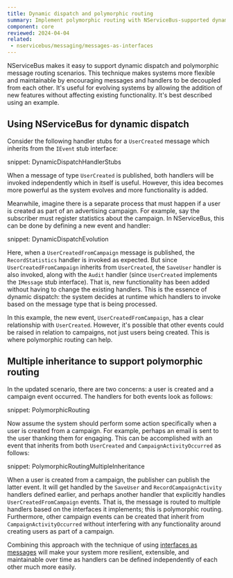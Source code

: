 ```yaml
---
title: Dynamic dispatch and polymorphic routing
summary: Implement polymorphic routing with NServiceBus-supported dynamic dispatch to route messages based on their types
component: core
reviewed: 2024-04-04
related:
 - nservicebus/messaging/messages-as-interfaces
---
```


NServiceBus makes it easy to support dynamic dispatch and polymorphic message routing scenarios. This technique makes systems more flexible and maintainable by encouraging messages and handlers to be decoupled from each other. It's useful for evolving systems by allowing the addition of new features without affecting existing functionality. It's best described using an example.

## Using NServiceBus for dynamic dispatch

Consider the following handler stubs for a `UserCreated` message which inherits from the `IEvent` stub interface:

snippet: DynamicDispatchHandlerStubs

When a message of type `UserCreated` is published, both handlers will be invoked independently which in itself is useful. However, this idea becomes more powerful as the system evolves and more functionality is added.

Meanwhile, imagine there is a separate process that must happen if a user is created as part of an advertising campaign. For example, say the subscriber must register statistics about the campaign. In NServiceBus, this can be done by defining a new event and handler:

snippet: DynamicDispatchEvolution

Here, when a `UserCreatedFromCampaign` message is published, the `RecordStatistics` handler is invoked as expected. But since `UserCreatedFromCampaign` inherits from `UserCreated`, the `SaveUser` handler is also invoked, along with the `Audit` handler (since `UserCreated` implements the `IMessage` stub interface). That is, new functionality has been added without having to change the existing handlers. This is the essence of dynamic dispatch: the system decides at runtime which handlers to invoke based on the message type that is being processed.

In this example, the new event, `UserCreatedFromCampaign`, has a clear relationship with `UserCreated`. However, it's possible that other events could be raised in relation to campaigns, not just users being created. This is where polymorphic routing can help.

## Multiple inheritance to support polymorphic routing

In the updated scenario, there are two concerns: a user is created and a campaign event occurred. The handlers for both events look as follows:

snippet: PolymorphicRouting

Now assume the system should perform some action specifically when a user is created from a campaign. For example, perhaps an email is sent to the user thanking them for engaging. This can be accomplished with an event that inherits from both `UserCreated` and `CampaignActivityOccurred` as follows:

snippet: PolymorphicRoutingMultipleInheritance

When a user is created from a campaign, the publisher can publish the latter event. It will get handled by the `SaveUser` and `RecordCampaignActivity` handlers defined earlier, and perhaps another handler that explicitly handles `UserCreatedFromCampaign` events. That is, the message is routed to multiple handlers based on the interfaces it implements; this is polymorphic routing. Furthermore, other campaign events can be created that inherit from `CampaignActivityOccurred` without interfering with any functionality around creating users as part of a campaign.

Combining this approach with the technique of using [interfaces as messages](./messages-as-interfaces.md) will make your system more resilient, extensible, and maintainable over time as handlers can be defined independently of each other much more easily.
